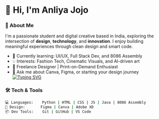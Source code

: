 # 👋 Hi, I'm Anliya Jojo


### 🎯 About Me
I'm a passionate student and digital creative based in India, exploring the intersection of **design**, **technology**, and **innovation**. I enjoy building meaningful experiences through clean design and smart code.

- 🌱 Currently learning: UI/UX, Full Stack Dev, and 8086 Assembly
- 💡 Interests: Fashion Tech, Cinematic Visuals, and AI-driven art
- 💼 Freelance Designer | Print-on-Demand Enthusiast
- 💬 Ask me about Canva, Figma, or starting your design journey
[![Typing SVG](https://readme-typing-svg.demolab.com?font=Fira+code&size=100&pause=1000&color=violet&center=true&vCenter=true&width=2000&height=200&lines=WEB+DEVELOPER;UI%2FUX+DESIGNER;DESIGN+ENTHUSIAST;CODE%2BAESTHETICS)](https://git.io/typing-svg)


### 🛠️ Tech & Tools

```bash
💻 Languages:    Python | HTML | CSS | JS | Java | 8086 Assembly
🎨 Design:       Figma | Canva | Adobe XD
📦 Dev Tools:    Git | GitHub | VS Code 

